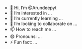 - 👋 Hi, I’m @Arundeepyt
- 👀 I’m interested in ...
- 🌱 I’m currently learning ...
- 💞️ I’m looking to collaborate on ...
- 📫 How to reach me ...
- 😄 Pronouns: ...
- ⚡ Fun fact: ...

<!---
Arundeepyt/Arundeepyt is a ✨ special ✨ repository because its `README.md` (this file) appears on your GitHub profile.
You can click the Preview link to take a look at your changes.
--->
